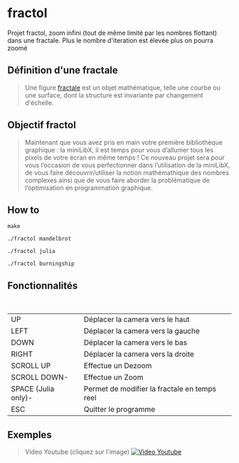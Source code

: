 # fractol
Projet fractol, zoom infini (tout de même limité par les nombres flottant) dans une fractale.
Plus le nombre d'iteration est élevée plus on pourra zoomé

## Définition d'une fractale
>Une figure [fractale](https://fr.wikipedia.org/wiki/Fractale) est un objet mathématique, telle une courbe ou une surface, dont la structure est invariante par changement d'échelle.

## Objectif fractol

> Maintenant que vous avez pris en main votre première bibliothèque graphique :
la miniLibX, il est temps pour vous d’allumer tous les pixels de votre écran en même
temps !
Ce nouveau projet sera pour vous l’occasion de vous perfectionner dans l’utilisation
de la miniLibX, de vous faire découvrir/utiliser la notion mathémathique des nombres
complexes ainsi que de vous faire aborder la problématique de l’optimisation en programmation
graphique.

## How to

```
make
```

```
./fractol mandelbrot
```

```
./fractol julia
```

```
./fractol burningship
```

## Fonctionnalités

 <table>
   <tr>
       <td>UP</td>
       <td>Déplacer la camera vers le haut</td>
   </tr>
   <tr>
       <td>LEFT</td>
       <td>Déplacer la camera vers la gauche</td>
   </tr>
   <tr>
       <td>DOWN</td>
       <td>Déplacer la camera vers le bas</td>
   </tr>
   <tr>
       <td>RIGHT</td>
       <td>Déplacer la camera vers la droite</td>
   </tr>
   <tr>
       <td>SCROLL UP</td>
       <td>Effectue un Dezoom</td>
   </tr>
   <tr>
       <td>SCROLL DOWN-</td>
       <td>Effectue un Zoom</td>
   </tr>
   <tr>
       <td>SPACE (Julia only)-</td>
       <td>Permet de modifier la fractale en temps reel</td>
   </tr>
   <tr>
       <td>ESC</td>
       <td>Quitter le programme</td>
   </tr>
</table>


## Exemples
>Video Youtube (cliquez sur l'image)
[![Video Youtube](https://pasteboard.co/images/HJbGUzX.png/load)](https://www.youtube.com/watch?v=gYhhDiNwg28)

